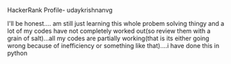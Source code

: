 HackerRank Profile- udaykrishnanvg

I'll be honest.... am still just learning this whole probem solving thingy and a lot of my codes have not completely worked out(so review them with a grain of salt)...all my codes are partially working(that is its either going wrong because of inefficiency or something like that)....i have done this in python
